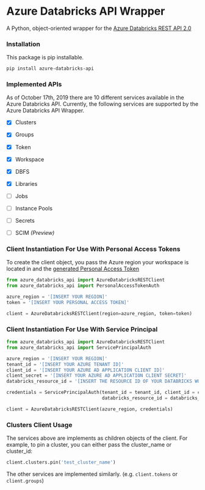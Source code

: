 # Azure Databricks API Wrapper
A Python, object-oriented wrapper for the [Azure Databricks REST API 2.0](https://docs.azuredatabricks.net/api/latest/index.html)

### Installation
This package is pip installable.
```bash
pip install azure-databricks-api
```

### Implemented APIs
As of October 17th, 2019 there are 10 different services available in the Azure Databricks API. Currently, the following services are supported by the Azure Databricks API Wrapper.
* [x] Clusters
* [x] Groups
* [x] Token
* [x] Workspace
* [x] DBFS
* [X] Libraries
* [ ] Jobs
* [ ] Instance Pools
* [ ] Secrets
* [ ] SCIM _(Preview)_


### Client Instantiation For Use With Personal Access Tokens
To create the client object, you pass the Azure region your workspace is located in and the [generated Personal Access Token](https://docs.databricks.com/api/latest/authentication.html#generate-a-token)
```python
from azure_databricks_api import AzureDatabricksRESTClient
from azure_databricks_api import PersonalAccessTokenAuth

azure_region = '[INSERT YOUR REGION]'
token = '[INSERT YOUR PERSONAL ACCESS TOKEN]' 

client = AzureDatabricksRESTClient(region=azure_region, token=token)
```

### Client Instantiation For Use With Service Principal
```python
from azure_databricks_api import AzureDatabricksRESTClient
from azure_databricks_api import ServicePrincipalAuth

azure_region = '[INSERT YOUR REGION]'
tenant_id = '[INSERT YOUR AZURE TENANT ID]'
client_id = '[INSERT YOUR AZURE AD APPLICATION CLIENT ID]'
client_secret = '[INSERT YOUR AZURE AD APPLICATION CLIENT SECRET]'
databricks_resource_id = '[INSERT THE RESOURCE ID OF YOUR DATABRICKS WORKSPACE]'

credentials = ServicePrincipalAuth(tenant_id = tenant_id, client_id = client_id, client_secret = client_secret,
                                   databricks_resource_id = databricks_resource_id)

client = AzureDatabricksRESTClient(azure_region, credentials)
```
### Clusters Client Usage
The services above are implements as children objects of the client. For example, to pin a cluster, you can either pass the cluster_name or cluster_id:
```python
client.clusters.pin('test_cluster_name')
```

The other services are implemented similarly. (e.g. `client.tokens` or `client.groups`) 

